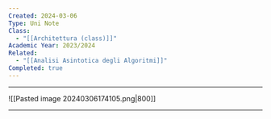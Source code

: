 ```yaml
---
Created: 2024-03-06
Type: Uni Note
Class:
  - "[[Architettura (class)]]"
Academic Year: 2023/2024
Related:
  - "[[Analisi Asintotica degli Algoritmi]]"
Completed: true
---
```

---

![[Pasted image 20240306174105.png|800]]

---